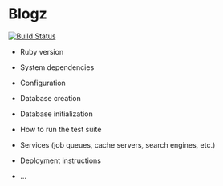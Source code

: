 # Blogz

[![Build Status](https://semaphoreci.com/api/v1/c0der0/blogz/branches/master/badge.svg)](https://semaphoreci.com/c0der0/blogz)  

* Ruby version

* System dependencies

* Configuration

* Database creation

* Database initialization

* How to run the test suite

* Services (job queues, cache servers, search engines, etc.)

* Deployment instructions

* ...
